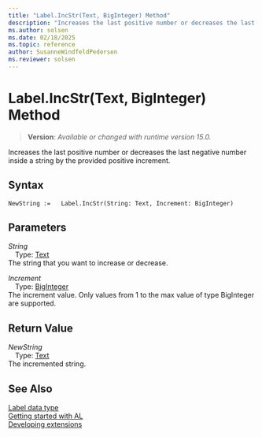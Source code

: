 ```yaml
---
title: "Label.IncStr(Text, BigInteger) Method"
description: "Increases the last positive number or decreases the last negative number inside a string by the provided positive increment."
ms.author: solsen
ms.date: 02/18/2025
ms.topic: reference
author: SusanneWindfeldPedersen
ms.reviewer: solsen
---
```

[//]: # (START>DO_NOT_EDIT)
[//]: # (IMPORTANT:Do not edit any of the content between here and the END>DO_NOT_EDIT.)
[//]: # (Any modifications should be made in the .xml files in the ModernDev repo.)
# Label.IncStr(Text, BigInteger) Method
> **Version**: _Available or changed with runtime version 15.0._

Increases the last positive number or decreases the last negative number inside a string by the provided positive increment.


## Syntax
```AL
NewString :=   Label.IncStr(String: Text, Increment: BigInteger)
```
## Parameters
*String*  
&emsp;Type: [Text](../text/text-data-type.md)  
The string that you want to increase or decrease.  

*Increment*  
&emsp;Type: [BigInteger](../biginteger/biginteger-data-type.md)  
The increment value. Only values from 1 to the max value of type BigInteger are supported.  


## Return Value
*NewString*  
&emsp;Type: [Text](../text/text-data-type.md)  
The incremented string.


[//]: # (IMPORTANT: END>DO_NOT_EDIT)
## See Also
[Label data type](label-data-type.md)  
[Getting started with AL](../../devenv-get-started.md)  
[Developing extensions](../../devenv-dev-overview.md)